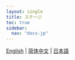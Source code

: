 ```yaml
---
layout: single
title: ステージ
toc: true
sidebar:
  nav: "docs-jp"
---
```

[English](/dancexr/features/stages) | [简体中文](/zh/dancexr/features/stages) | [日本語](/jp/dancexr/features/stages)

